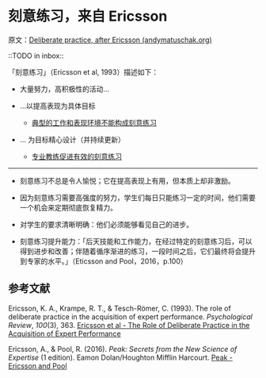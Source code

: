 # 刻意练习，来自 Ericsson

原文：[Deliberate practice, after Ericsson (andymatuschak.org)](https://notes.andymatuschak.org/z2duRd5eisRomSgxr88Semkgs15pgMRVVR5C)

::TODO in inbox::

「刻意练习」（Ericsson et al, 1993）描述如下：

- 大量努力，高积极性的活动…

- …以提高表现为具体目标

  - [典型的工作和表现环境不能构成刻意练习](https://notes.andymatuschak.org/z3n21KMcMZtfT5wmLi1V5ovzZoyqhciQowRXm)

- … 为目标精心设计（并持续更新）

  - [专业教练促进有效的刻意练习](https://notes.andymatuschak.org/z4cA6LFAy67tx7eG3TrvBpNmpMpYGW7n7K98U)

------

- 刻意练习不总是令人愉悦；它在提高表现上有用，但本质上却非激励。

- 因为刻意练习需要高强度的努力，学生们每日只能练习一定的时间，他们需要一个机会来定期彻底恢复精力。

- 对学生的要求清晰明确：他们必须能够看见自己的进步。

- 刻意练习提升能力：「后天技能和工作能力，在经过特定的刻意练习后，可以得到进步和改善；伴随着循序渐进的练习，一段时间之后，它们最终将会提升到专家的水平。」（Eticsson and Pool，2016，p.100）

## 参考文献

Ericsson, K. A., Krampe, R. T., & Tesch-Römer, C. (1993). The role of deliberate practice in the acquisition of expert performance. *Psychological Review*, *100*(3), 363. [Ericsson et al - The Role of Deliberate Practice in the Acquisition of Expert Performance](https://notes.andymatuschak.org/z6xWa5QDyUmvuDqZ9Z7sANrfjf8sLoJ7BnspW)

Ericsson, A., & Pool, R. (2016). *Peak: Secrets from the New Science of Expertise* (1 edition). Eamon Dolan/Houghton Mifflin Harcourt. [Peak - Ericsson and Pool](https://notes.andymatuschak.org/z6Sx5DSLp1Jdt4wqvN36Xvregj6mQnCnFopmy)